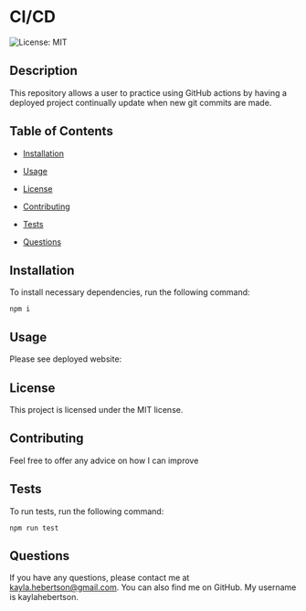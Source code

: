 # CI/CD
![License: MIT](https://img.shields.io/badge/License-MIT-blue.svg)

## Description

This repository allows a user to practice using GitHub actions by having a deployed project continually update when new git commits are made.

## Table of Contents

* [Installation](#installation)

* [Usage](#usage)

* [License](#license)


* [Contributing](#contributing)

* [Tests](#tests)

* [Questions](#questions)

## Installation

To install necessary dependencies, run the following command:

```
npm i
```

## Usage

Please see deployed website:

## License
This project is licensed under the MIT license.

## Contributing

Feel free to offer any advice on how I can improve

## Tests

To run tests, run the following command:

```
npm run test
```

## Questions

If you have any questions, please contact me at kayla.hebertson@gmail.com. You can also find me on GitHub. My username is kaylahebertson.
